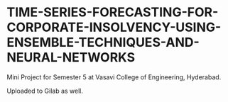 # TIME-SERIES-FORECASTING-FOR-CORPORATE-INSOLVENCY-USING-ENSEMBLE-TECHNIQUES-AND-NEURAL-NETWORKS

Mini Project for Semester 5 at Vasavi College of Engineering, Hyderabad.


Uploaded to Gilab as well. 
